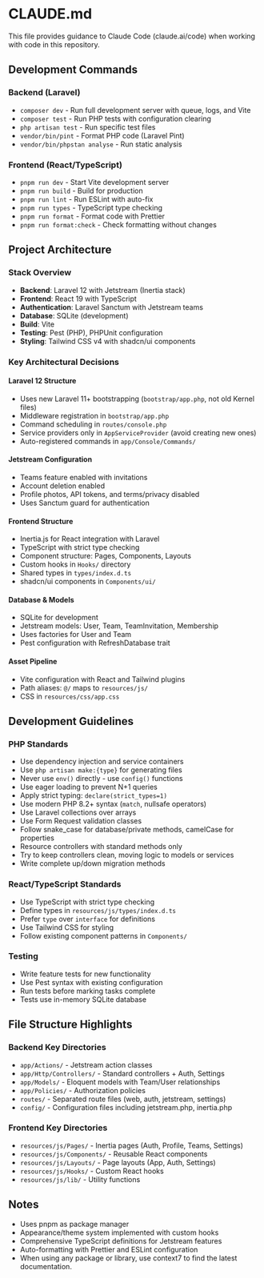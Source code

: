 # CLAUDE.md

This file provides guidance to Claude Code (claude.ai/code) when working with code in this repository.

## Development Commands

### Backend (Laravel)
- `composer dev` - Run full development server with queue, logs, and Vite
- `composer test` - Run PHP tests with configuration clearing
- `php artisan test` - Run specific test files
- `vendor/bin/pint` - Format PHP code (Laravel Pint)
- `vendor/bin/phpstan analyse` - Run static analysis

### Frontend (React/TypeScript)
- `pnpm run dev` - Start Vite development server
- `pnpm run build` - Build for production
- `pnpm run lint` - Run ESLint with auto-fix
- `pnpm run types` - TypeScript type checking
- `pnpm run format` - Format code with Prettier
- `pnpm run format:check` - Check formatting without changes

## Project Architecture

### Stack Overview
- **Backend**: Laravel 12 with Jetstream (Inertia stack)
- **Frontend**: React 19 with TypeScript
- **Authentication**: Laravel Sanctum with Jetstream teams
- **Database**: SQLite (development)
- **Build**: Vite
- **Testing**: Pest (PHP), PHPUnit configuration
- **Styling**: Tailwind CSS v4 with shadcn/ui components

### Key Architectural Decisions

#### Laravel 12 Structure
- Uses new Laravel 11+ bootstrapping (`bootstrap/app.php`, not old Kernel files)
- Middleware registration in `bootstrap/app.php`
- Command scheduling in `routes/console.php`
- Service providers only in `AppServiceProvider` (avoid creating new ones)
- Auto-registered commands in `app/Console/Commands/`

#### Jetstream Configuration
- Teams feature enabled with invitations
- Account deletion enabled
- Profile photos, API tokens, and terms/privacy disabled
- Uses Sanctum guard for authentication

#### Frontend Structure
- Inertia.js for React integration with Laravel
- TypeScript with strict type checking
- Component structure: Pages, Components, Layouts
- Custom hooks in `Hooks/` directory
- Shared types in `types/index.d.ts`
- shadcn/ui components in `Components/ui/`

#### Database & Models
- SQLite for development
- Jetstream models: User, Team, TeamInvitation, Membership
- Uses factories for User and Team
- Pest configuration with RefreshDatabase trait

#### Asset Pipeline
- Vite configuration with React and Tailwind plugins
- Path aliases: `@/` maps to `resources/js/`
- CSS in `resources/css/app.css`

## Development Guidelines

### PHP Standards
- Use dependency injection and service containers
- Use `php artisan make:{type}` for generating files
- Never use `env()` directly - use `config()` functions
- Use eager loading to prevent N+1 queries
- Apply strict typing: `declare(strict_types=1)`
- Use modern PHP 8.2+ syntax (`match`, nullsafe operators)
- Use Laravel collections over arrays
- Use Form Request validation classes
- Follow snake_case for database/private methods, camelCase for properties
- Resource controllers with standard methods only
- Try to keep controllers clean, moving logic to models or services
- Write complete up/down migration methods

### React/TypeScript Standards
- Use TypeScript with strict type checking
- Define types in `resources/js/types/index.d.ts`
- Prefer `type` over `interface` for definitions
- Use Tailwind CSS for styling
- Follow existing component patterns in `Components/`

### Testing
- Write feature tests for new functionality
- Use Pest syntax with existing configuration
- Run tests before marking tasks complete
- Tests use in-memory SQLite database

## File Structure Highlights

### Backend Key Directories
- `app/Actions/` - Jetstream action classes
- `app/Http/Controllers/` - Standard controllers + Auth, Settings
- `app/Models/` - Eloquent models with Team/User relationships
- `app/Policies/` - Authorization policies
- `routes/` - Separated route files (web, auth, jetstream, settings)
- `config/` - Configuration files including jetstream.php, inertia.php

### Frontend Key Directories
- `resources/js/Pages/` - Inertia pages (Auth, Profile, Teams, Settings)
- `resources/js/Components/` - Reusable React components
- `resources/js/Layouts/` - Page layouts (App, Auth, Settings)
- `resources/js/Hooks/` - Custom React hooks
- `resources/js/lib/` - Utility functions

## Notes
- Uses pnpm as package manager
- Appearance/theme system implemented with custom hooks
- Comprehensive TypeScript definitions for Jetstream features
- Auto-formatting with Prettier and ESLint configuration
- When using any package or library, use context7 to find the latest documentation.
